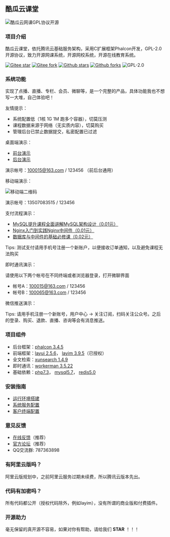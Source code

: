 ## 酷瓜云课堂

![酷瓜云网课GPL协议开源](https://images.gitee.com/uploads/images/2020/1127/092621_3805cf8f_23592.png)

### 项目介绍

酷瓜云课堂，依托腾讯云基础服务架构，采用C扩展框架Phalcon开发，GPL-2.0开源协议，致力开源网课系统，开源网校系统，开源在线教育系统。

[![Gitee star](https://gitee.com/koogua/course-tencent-cloud/badge/star.svg?theme=gitee)](https://gitee.com/koogua/course-tencent-cloud)
[![Gitee fork](https://gitee.com/koogua/course-tencent-cloud/badge/fork.svg?theme=gitee)](https://gitee.com/koogua/course-tencent-cloud)
[![Github stars](https://img.shields.io/github/stars/mindskip/xzs-mysql?logo=github)](https://github.com/xiaochong0302/course-tencent-cloud)
[![Github forks](https://img.shields.io/github/forks/mindskip/xzs-mysql?logo=github)](https://github.com/xiaochong0302/course-tencent-cloud)
![GPL-2.0](https://img.shields.io/static/v1?label=license&message=GPL-2.0&color=blue)

### 系统功能

实现了点播、直播、专栏、会员、微聊等，是一个完整的产品，具体功能我也不想写一大堆，自己体验吧！

友情提示：

- 系统配置低（1核 1G 1M 跑多个容器），切莫压测
- 课程数据来源于网络（无实质内容），切莫购买
- 管理后台已禁止数据提交，私密配置已过滤

桌面端演示：

- [前台演示](https://ctc.koogua.com)
- [后台演示](https://ctc.koogua.com/admin)

演示帐号：100015@163.com / 123456 （前后台通用）

移动端演示：

![移动端二维码](https://images.gitee.com/uploads/images/2020/1127/093203_265221a2_23592.png)

演示帐号：13507083515 / 123456

支付流程演示：

- [MySQL提升课程全面讲解MySQL架构设计（0.01元）](https://ctc.koogua.com/order/confirm?item_id=1390&item_type=1)
- [Nginx入门到实践Nginx中间件（0.01元）](https://ctc.koogua.com/order/confirm?item_id=1286&item_type=1)
- [数据库与中间件的基础必修课（0.02元）](https://ctc.koogua.com/order/confirm?item_id=80&item_type=2)

Tips: 测试支付请用手机号注册一个新账户，以便接收订单通知，以及避免课程无法购买
 
即时通讯演示：

请使用以下两个帐号在不同终端或者浏览器登录，打开微聊界面

- 帐号A：100015@163.com / 123456
- 帐号B：100065@163.com / 123456

微信推送演示：

Tips: 请用手机注册一个新账号，用户中心 -> 关注订阅，扫码关注公众号。之后的登录、购买、退款、直播、咨询等会有消息推送。
 
### 项目组件

- 后台框架：[phalcon 3.4.5](https://phalcon.io)
- 前端框架：[layui 2.5.6](https://layui.com)， [layim 3.9.5](https://www.layui.com/layim)（已授权）
- 全文检索：[xunsearch 1.4.9](http://www.xunsearch.com)
- 即时通讯：[workerman 3.5.22](https://workerman.net)
- 基础依赖：[php7.3](https://php.net)， [mysql5.7](https://mysql.com)， [redis5.0](https://redis.io)

### 安装指南

- [运行环境搭建](https://gitee.com/koogua/course-tencent-cloud-docker)
- [系统服务配置](https://gitee.com/koogua/course-tencent-cloud/wikis)
- [客户终端配置](https://gitee.com/koogua/course-tencent-cloud-app)

### 意见反馈

- [在线反馈](https://gitee.com/koogua/course-tencent-cloud/issues)（推荐）
- [官方论坛](https://koogua.com/forum)（推荐）
- QQ交流群: 787363898

### 有阿里云版吗？

阿里云版规划中，之前阿里云服务过期未续费，所以腾讯云版本先出。

### 代码有加密吗？

所有代码都公开（授权代码除外，例如layim），没有所谓的商业版和付费插件。

### 开源助力

毫无保留的真开源不容易，如果对你有帮助，请给我们 **STAR** ！！！

